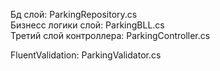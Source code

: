 Бд слой: ParkingRepository.cs  
Бизнесс логики слой: ParkingBLL.cs  
Третий слой контроллера: ParkingController.cs  

FluentValidation: ParkingValidator.cs
